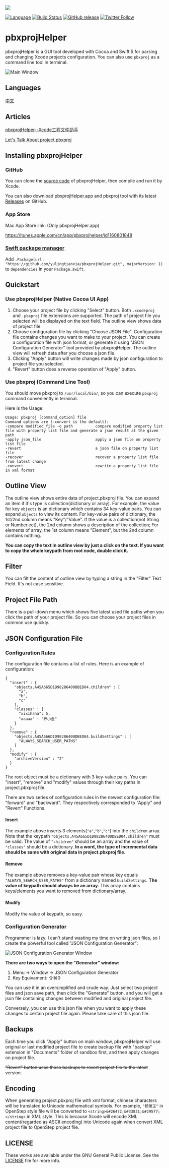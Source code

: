 ![](images/appIcon.png)

[![Language](https://img.shields.io/badge/language-Swift%205.0-orange.svg)](https://swift.org)
[![Build Status](https://travis-ci.org/yulingtianxia/pbxprojHelper.svg?branch=master)](https://travis-ci.org/yulingtianxia/pbxprojHelper)
[![GitHub release](https://img.shields.io/github/release/yulingtianxia/pbxprojHelper.svg)](https://github.com/yulingtianxia/pbxprojHelper/releases)
[![Twitter Follow](https://img.shields.io/twitter/follow/yulingtianxia.svg?style=social&label=Follow)](https://twitter.com/yulingtianxia)

# pbxprojHelper 

pbxprojHelper is a GUI tool developed with Cocoa and Swift 5 for parsing and changing Xcode projects configuration. You can also use `pbxproj` as a command line tool in terminal.

![Main Window](images/MainWindow@2x.png)

## Languages

[中文](Documentation/README_ZH.md)

## Articles

[pbxprojHelper--Xcode工程文件助手](http://yulingtianxia.com/blog/2016/11/28/pbxprojHelper/)

[Let's Talk About project.pbxproj](http://yulingtianxia.com/blog/2016/09/28/Let-s-Talk-About-project-pbxproj/)

## Installing pbxprojHelper

### GitHub

You can clone the [source code](https://github.com/yulingtianxia/pbxprojHelper/) of pbxprojHelper, then compile and run it by Xcode.

You can also download pbxprojHelper.app and pbxproj tool with its latest [Releases](https://github.com/yulingtianxia/pbxprojHelper/releases) on GitHub.

### App Store

Mac App Store link: (Only pbxprojHelper.app)

https://itunes.apple.com/cn/app/pbxprojhelper/id1160801848

### [Swift package manager](https://swift.org/package-manager)

Add `.Package(url: "https://github.com/yulingtianxia/pbxprojHelper.git", majorVersion: 1)` to `dependencies` in your `Package.swift`.

## Quickstart

### Use pbxprojHelper (Native Cocoa UI App)

1. Choose your project file by clicking "Select" button. Both `.xcodeproj` and `.pbxproj` file extensions are supported. The path of project file you selected will be displayed on the text field. The outline view shows data of project file.
2. Choose configuration file by clicking "Choose JSON File". Configuration file contains changes you want to make to your project. You can create a configuration file with json format, or generate it using "JSON Configuration Generator" tool provided by pbxprojHelper. The outline view will refresh data after you choose a json file.
3. Clicking "Apply" button will write changes made by json configuration to project file you selected.
4. "Revert" button does a reverse operation of "Apply" button.

### Use pbxproj (Command Line Tool)

You should move pbxproj to `/usr/local/bin/`, so you can execute `pbxproj` command conveniently in terminal.

Here is the Usage:

```
Usage: pbxproj [command_option] file
Command options are (-convert is the default):
-compare modified_file -o path          compare modified property list file with property list file and generate a json result at the given path
-apply json_file                        apply a json file on property list file
-revert                                 a json file on property list file
-recover                                recover a property list file from latest change
-convert                                rewrite a property list file in xml format
```

## Outline View

The outline view shows entire data of project.pbxproj file. You can expand an item if it's type is collection(dictionary or array). For example, the value for key `objects` is an dictionary which contains 34 key-value pairs. You can expand `objects` to view its content. For key-value pairs of dictionary, the 1st/2nd column means "Key"/"Value". If the value is a collection(not String or Number.ect), the 2nd column shows a description of the collection; For elements of array, the 1st column means "Element", but the 2nd column contains nothing.

**You can copy the text in outline view by just a click on the text. If you want to copy the whole keypath from root node, double click it.**

## Filter

You can filt the content of outline view by typing a string in the "Filter" Text Field. It's not case sensitive.

## Project File Path

There is a pull-down menu which shows five latest used file paths when you click the path of your project file. So you can choose your project files in common use quickly.

## JSON Configuration File

### Configuration Rules

The configuration file contains a list of rules. Here is an example of configuration: 

```
{
  "insert" : {
    "objects.A45A665D1D98286400DBED04.children" : [
      "a",
      "b",
      "c"
    ],
    "classes" : {
      "xixihaha": 5,
      "aaaaa" : "养小鱼"
    }
  },
  "remove" : {
    "objects.A45A666D1D98286400DBED04.buildSettings" : [
      "ALWAYS_SEARCH_USER_PATHS"
    ]
  },
  "modify" : {
    "archiveVersion" : "2"
  }
}
```

The root object must be a dictionary with 3 key-value pairs. You can "insert", "remove" and "modify" values through their key paths in project.pbxproj file. 

There are two series of configuration rules in the newest configuration file: "forward" and "backward". They respectively corresponded to "Apply" and "Revert" Functions.

#### Insert

The example above inserts 3 elements(`"a"`,`"b"`,`"c"`) into the `children` array. Note that the keypath `"objects.A45A665D1D98286400DBED04.children"` must be valid. The value of `"children"` should be an array and the value of `"classes"` should be a dictionary. **In a word, the type of incremental data should be same with original data in project.pbxproj file.**

#### Remove

The example above removes a key-value pair whose key equals `"ALWAYS_SEARCH_USER_PATHS"` from a dictionary named `buildSettings`. **The value of keypath should always be an array.** This array contains keys/elements you want to removed from dictionary/array.

#### Modify

Modify the value of keypath, so easy.

### Configuration Generator

Programmer is lazy. I can't stand wasting my time on writing json files, so I create the powerful tool called "JSON Configuration Generator":

![JSON Configuration Generator Window](images/GeneratorWindow@2x.png)

**There are two ways to open the "Generator" window:**

1. Menu -> Window -> JSON Configuration Generator
2. Key Equivament: ⇧⌘0

You can use it in an oversimplified and crude way. Just select two project files and json save path, then click the "Generate" button, and you will get a json file containing changes between modified and original project file.

Conversely, you can use this json file when you want to apply these changes to certain project file again. Please take care of this json file.

## Backups

Each time you click "Apply" button on main window, pbxprojHelper will use original or last modified project file to create backup file with "backup" extension in "Documents" folder of sandbox first, and then apply changes on project file.

~~"Revert" button uses these backups to revert project file to the latest version.~~

## Encoding

When generating project.pbxproj file with xml format, chinese characters will be translated to Unicode mathematical symbols. For example, `"杨萧玉"` in OpenStep style file will be converted to `<string>&#26472;&#33831;&#29577;</string>` in XML style. This is because Xcode will encode XML content(regarded as ASCII encoding) into Unicode again when convert XML project file to OpenStep project file.

## LICENSE

These works are available under the GNU General Public License. See the [LICENSE](LICENSE) file for more info.

